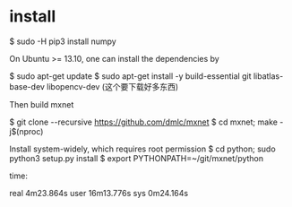 # install

$ sudo -H pip3 install numpy

On Ubuntu >= 13.10, one can install the dependencies by

$ sudo apt-get update
$ sudo apt-get install -y build-essential git libatlas-base-dev libopencv-dev (这个要下载好多东西)

Then build mxnet

$ git clone --recursive https://github.com/dmlc/mxnet
$ cd mxnet; make -j$(nproc)


Install system-widely, which requires root permission
$ cd python; sudo python3 setup.py install
$ export PYTHONPATH=~/git/mxnet/python




time:

real	4m23.864s
user	16m13.776s
sys	0m24.164s


